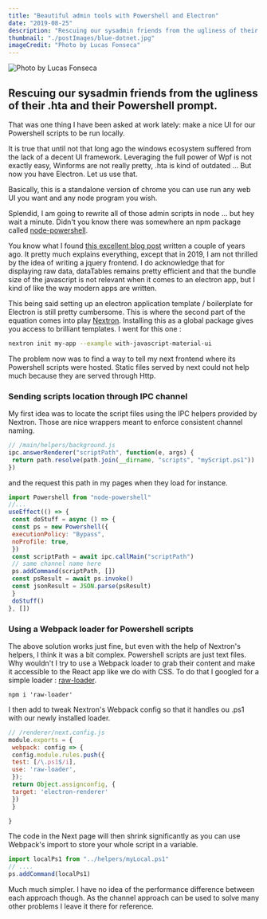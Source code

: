 ```yaml
---
title: "Beautiful admin tools with Powershell and Electron"
date: "2019-08-25"
description: "Rescuing our sysadmin friends from the ugliness of their .hta and their Powershell prompt..."
thumbnail: "./postImages/blue-dotnet.jpg"
imageCredit: "Photo by Lucas Fonseca"
---
```


![Photo by Lucas Fonseca](./postImages/blue-dotnet.jpg)

## Rescuing our sysadmin friends from the ugliness of their .hta and their Powershell prompt.


That was one thing I have been asked at work lately: make a nice UI for our Powershell scripts to be run locally.

It is true that until not that long ago the windows ecosystem suffered from the lack of a decent UI framework.
Leveraging the full power of Wpf is not exactly easy, Winforms are not really pretty, .hta is kind of outdated ...
But now you have Electron.
Let us use that.

Basically, this is a standalone version of chrome you can use run any web UI you want and any node program you wish.

Splendid, I am going to rewrite all of those admin scripts in node ... but hey wait a minute. Didn't you know there was somewhere an npm package called [node-powershell](https://rannn505.github.io/node-powershell/).

You know what I found [this excellent blog post](https://xainey.github.io/2017/powershell-electron-demo/) written a couple of years ago. It pretty much explains everything, except that in 2019, I am not thrilled by the idea of writing a jquery frontend. I do acknowledge that for displaying raw data, dataTables remains pretty efficient and that the bundle size of the javascript is not relevant when it comes to an electron app, but I kind of like the way modern apps are written.

This being said setting up an electron application template / boilerplate for Electron is still pretty cumbersome. This is where the second part of the equation comes into play [Nextron](https://github.com/saltyshiomix/nextron).
Installing this as a global package gives you access to brilliant templates. I went for this one :

```bash
nextron init my-app --example with-javascript-material-ui
```

The problem now was to find a way to tell my next frontend where its Powershell scripts were hosted.
Static files served by next could not help much because they are served through Http.

### Sending scripts location through IPC channel

My first idea was to locate the script files using the IPC helpers provided by Nextron.
Those are nice wrappers meant to enforce consistent channel naming.

```javascript
// /main/helpers/background.js
ipc.answerRenderer("scriptPath", function(e, args) {
 return path.resolve(path.join(__dirname, "scripts", "myScript.ps1"))
})
```

and the request this path in my pages when they load for instance.

```jsx
import Powershell from "node-powershell"
//...
useEffect(() => {
 const doStuff = async () => {
 const ps = new Powershell({
 executionPolicy: "Bypass",
 noProfile: true,
 })
 const scriptPath = await ipc.callMain("scriptPath")
 // same channel name here
 ps.addCommand(scriptPath, [])
 const psResult = await ps.invoke()
 const jsonResult = JSON.parse(psResult)
 }
 doStuff()
}, [])
```

### Using a Webpack loader for Powershell scripts

The above solution works just fine, but even with the help of Nextron's helpers, I think it was a bit complex.
Powershell scripts are just text files. Why wouldn't I try to use a Webpack loader to grab their content and make it accessible to the React app like we do with CSS.
To do that I googled for a simple loader : [raw-loader](https://github.com/webpack-contrib/raw-loader).

```shell
npm i 'raw-loader'
```

I then add to tweak Nextron's Webpack config so that it handles ou .ps1 with our newly installed loader.

```javascript
// /renderer/next.config.js
module.exports = {
 webpack: config => {
 config.module.rules.push({
 test: [/\.ps1$/i],
 use: 'raw-loader',
 });
 return Object.assignconfig, {
 target: 'electron-renderer'
 })
 }

}
```

The code in the Next page will then shrink significantly as you can use Webpack's import to store your whole script in a variable.

```jsx
import localPs1 from "../helpers/myLocal.ps1"
// ....
ps.addCommand(localPs1)
```

Much much simpler. I have no idea of the performance difference between each approach though.
As the channel approach can be used to solve many other problems I leave it there for reference.
